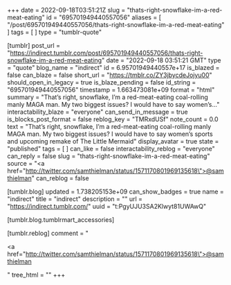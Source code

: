 +++
date = 2022-09-18T03:51:21Z
slug = "thats-right-snowflake-im-a-red-meat-eating"
id = "695701949440557056"
aliases = [ "/post/695701949440557056/thats-right-snowflake-im-a-red-meat-eating" ]
tags = [ ]
type = "tumblr-quote"

[tumblr]
post_url = "https://indirect.tumblr.com/post/695701949440557056/thats-right-snowflake-im-a-red-meat-eating"
date = "2022-09-18 03:51:21 GMT"
type = "quote"
blog_name = "indirect"
id = 6.95701949440557e+17
is_blazed = false
can_blaze = false
short_url = "https://tmblr.co/ZY3jbycdeJojyu00"
should_open_in_legacy = true
is_blaze_pending = false
id_string = "695701949440557056"
timestamp = 1.663473081e+09
format = "html"
summary = "That’s right, snowflake, I’m a red-meat-eating coal-rolling manly MAGA man. My two biggest issues? I would have to say women’s..."
interactability_blaze = "everyone"
can_send_in_message = true
is_blocks_post_format = false
reblog_key = "TMRxdUSf"
note_count = 0.0
text = "That’s right, snowflake, I’m a red-meat-eating coal-rolling manly MAGA man. My two biggest issues? I would have to say women’s sports and upcoming remake of The Little Mermaid"
display_avatar = true
state = "published"
tags = [ ]
can_like = false
interactability_reblog = "everyone"
can_reply = false
slug = "thats-right-snowflake-im-a-red-meat-eating"
source = "<a href=\"http://twitter.com/samthielman/status/1571170801969135618\">@samthielman</a>"
can_reblog = false

[tumblr.blog]
updated = 1.738205153e+09
can_show_badges = true
name = "indirect"
title = "indirect"
description = ""
url = "https://indirect.tumblr.com/"
uuid = "t:PgyUJU3SA2Klwyt81UWAwQ"

[tumblr.blog.tumblrmart_accessories]

[tumblr.reblog]
comment = "<p><a href=\"http://twitter.com/samthielman/status/1571170801969135618\">@samthielman</a></p>"
tree_html = ""
+++
